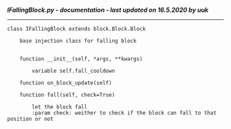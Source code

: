 ***IFallingBlock.py - documentation - last updated on 16.5.2020 by uuk***
___

    class IFallingBlock extends block.Block.Block
        
        base injection class for falling block


        function __init__(self, *args, **kwargs)

            variable self.fall_cooldown

        function on_block_update(self)

        function fall(self, check=True)
            
            let the block fall
            :param check: weither to check if the block can fall to that position or not
